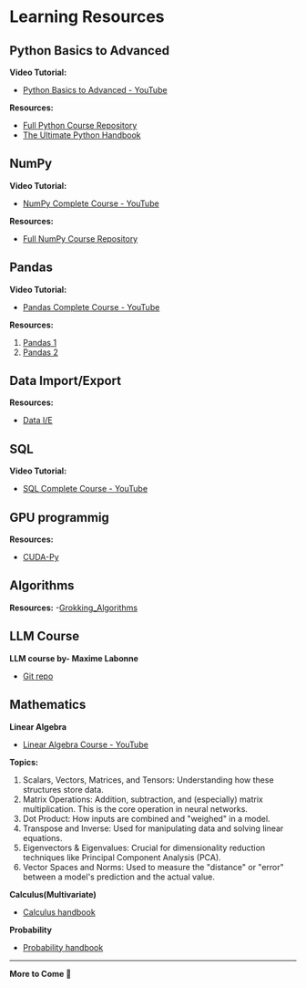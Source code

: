 # Learning Resources

## Python Basics to Advanced

**Video Tutorial:**
- [Python Basics to Advanced - YouTube](https://youtu.be/UrsmFxEIp5k?si=U0R7FhALKPYEYxDa)

**Resources:**
- [Full Python Course Repository](https://github.com/AmanBanik/Py.revival_wolfworks-66.git)
- [The Ultimate Python Handbook](https://cwh-full-next-space.fra1.cdn.digitaloceanspaces.com/YouTube/The%20Ultimate%20Python%20Handbook.pdf)

## NumPy

**Video Tutorial:**
- [NumPy Complete Course - YouTube](https://youtu.be/1qz7qUM6yUI?si=UXWbQ7V1InZeJmyj)

**Resources:**
- [Full NumPy Course Repository](https://github.com/AmanBanik/Py.Num-01.git)

## Pandas

**Video Tutorial:**
- [Pandas Complete Course - YouTube](https://youtu.be/VXtjG_GzO7Q?si=zoGxCwykR7DONPfv)

**Resources:**
1. [Pandas 1](https://drive.google.com/file/d/1IPyfFzO_IeVBF6fQPvcoZINqkDaoBWFB/view?usp=sharing)
2. [Pandas 2](https://drive.google.com/file/d/1xs8h6nHHLYh_gujwKJYXgAXC2TM44mTE/view?usp=drive_link)

## Data Import/Export

**Resources:**
- [Data I/E](https://drive.google.com/file/d/1gqyz6tzd-u9F4nhWsNZF3aVI4TON8EnV/view?usp=drive_link)

## SQL

**Video Tutorial:**
- [SQL Complete Course - YouTube](https://youtu.be/yE6tIle64tU?si=ZGGa5cc3FbUW1MyB)

## GPU programmig 

**Resources:**
- [CUDA-Py](/Resources/back/cuda_python_handbook.md)

## Algorithms

**Resources:**
-[Grokking_Algorithms](/Resources/back/Grokking_Algorithms.pdf)

## LLM Course

**LLM course by- Maxime Labonne**
- [Git repo](https://github.com/mlabonne/llm-course.git)

## Mathematics

**Linear Algebra**
- [Linear Algebra Course - YouTube](https://youtu.be/QCPJ0VdpM00?si=4xoc6laDG1uX3Wgz)

**Topics:**

1. Scalars, Vectors, Matrices, and Tensors: Understanding how these structures store data.
2. Matrix Operations: Addition, subtraction, and (especially) matrix multiplication. This is the core operation in neural networks.
3. Dot Product: How inputs are combined and "weighed" in a model.
4. Transpose and Inverse: Used for manipulating data and solving linear equations.
5. Eigenvectors & Eigenvalues: Crucial for dimensionality reduction techniques like Principal Component Analysis (PCA).
6. Vector Spaces and Norms: Used to measure the "distance" or "error" between a model's prediction and the actual value.

**Calculus(Multivariate)**
- [Calculus handbook](/Resources/back/calculus_ml_handbook.md)

**Probability**
- [Probability handbook](/Resources/back/probability_ml_handbook.md)

---

**More to Come 🚀**